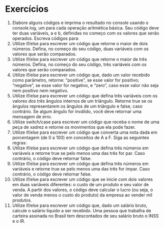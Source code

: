 # Exercícios

1. Elabore alguns códigos e imprima o resultado no console usando o console.log, um para cada operação aritmética básica. Seu código deve ter duas variáveis, a e b, definidas no começo com os valores que serão operados. Escreva códigos para:
2. Utilize if/else para escrever um código que retorne o maior de dois números. Defina, no começo do seu código, duas variáveis com os valores que serão comparados.
3. Utilize if/else para escrever um código que retorne o maior de três números. Defina, no começo do seu código, três variáveis com os valores que serão comparados.
4. Utilize if/else para escrever um código que, dado um valor recebido como parâmetro, retorne: “positive”, se esse valor for positivo; “negative”, se esse valor for negativo, e “zero”, caso esse valor não seja nem positivo nem negativo.
5. Utilize if/else para escrever um código que defina três variáveis com os valores dos três ângulos internos de um triângulo. Retorne true se os ângulos representarem os ângulos de um triângulo e false, caso contrário. Se algum ângulo for inválido, você deve retornar uma mensagem de erro.
6. Utilize switch/case para escrever um código que receba o nome de uma peça de xadrez e retorne os movimentos que ela pode fazer.
7. Utilize if/else para escrever um código que converta uma nota dada em porcentagem (de 0 a 100) em conceitos de A a F. Siga as seguintes regras:
8. Utilize if/else para escrever um código que defina três números em variáveis e retorne true se pelo menos uma das três for par. Caso contrário, o código deve retornar false.
9. Utilize if/else para escrever um código que defina três números em variáveis e retorne true se pelo menos uma das três for ímpar. Caso contrário, o código deve retornar false.
10. Utilize if/else para escrever um código que se inicie com dois valores em duas variáveis diferentes: o custo de um produto e seu valor de venda. A partir dos valores, o código deve calcular o lucro (ou seja, o valor de venda menos o custo do produto) da empresa ao vender mil produtos.
11. Utilize if/else para escrever um código que, dado um salário bruto, calcule o salário líquido a ser recebido.
Uma pessoa que trabalha de carteira assinada no Brasil tem descontados de seu salário bruto o INSS e o IR.
